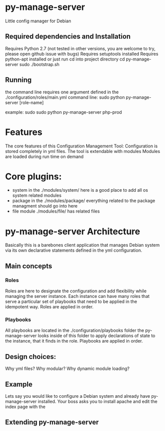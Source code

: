 # py-manage-server
Little config manager for Debian

## Required dependencies and Installation
Requires Python 2.7 (not tested in other versions, you are welcome to try, please open github issue with bugs) 
Requires setuptools installed
Requires python-apt installed
or just run
cd into project directory
cd py-manage-server
sudo ./bootstrap.sh 

## Running 
the command line requires one argument defined in the ./configuration/roles/main.yml
command line:
sudo python py-manage-server [role-name]

example:
sudo sudo python py-manage-server php-prod

# Features 
The core features of this Configuration Management Tool:
Configuration is stored completely in yml files. 
The tool is extendable with modules
Modules are loaded during run time on demand

# Core plugins:
- system in the ./modules/system/ here is a good place to add all os system related modules
- package in the ./modules/package/ everything related to the package managment should go into here
- file module ./modules/file/ has related files

# py-manage-server Architecture 
Basically this is a barebones client application that manages Debian system via its own declarative statements defined in the yml configuration.
## Main concepts
### Roles
Roles are here to designate the configuration and add flexibility while managing the server instance. Each instance can have many roles that serve a particular set of playbooks that need to be applied in the idempotent way.
Roles are applied in order.
### Playbooks
All playbooks are located in the ./configuration/playbooks folder the py-manage-server looks inside of this folder to apply declarations of state to the instance, that it finds in the role.
Playbooks are applied in order.
## Design choices:
Why yml files?
Why modular?
Why dynamic module loading? 

## Example
Lets say you would like to configure a Debian system and already have py-manage-server installed.
Your boss asks you to install apache and edit the index page with the 


## Extending py-manage-server
